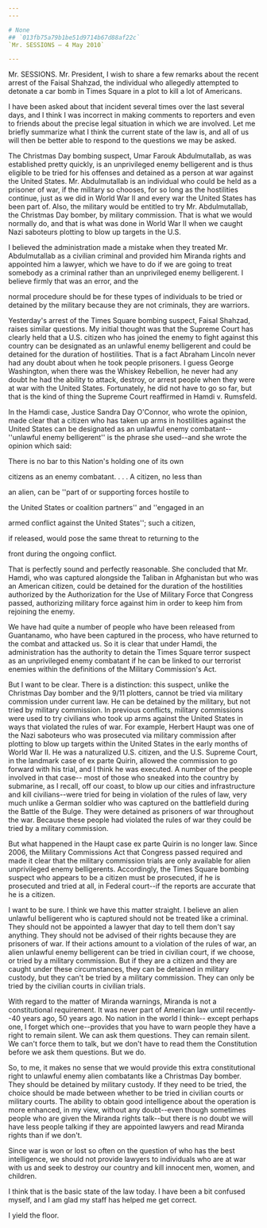 ```yaml
---
---

# None
## `013fb75a79b1be51d9714b67d88af22c`
`Mr. SESSIONS — 4 May 2010`

---
```



Mr. SESSIONS. Mr. President, I wish to share a few remarks about the 
recent arrest of the Faisal Shahzad, the individual who allegedly 
attempted to detonate a car bomb in Times Square in a plot to kill a 
lot of Americans.

I have been asked about that incident several times over the last 
several days, and I think I was incorrect in making comments to 
reporters and even to friends about the precise legal situation in 
which we are involved. Let me briefly summarize what I think the 
current state of the law is, and all of us will then be better able to 
respond to the questions we may be asked.

The Christmas Day bombing suspect, Umar Farouk Abdulmutallab, as was 
established pretty quickly, is an unprivileged enemy belligerent and is 
thus eligible to be tried for his offenses and detained as a person at 
war against the United States. Mr. Abdulmutallab is an individual who 
could be held as a prisoner of war, if the military so chooses, for so 
long as the hostilities continue, just as we did in World War II and 
every war the United States has been part of. Also, the military would 
be entitled to try Mr. Abdulmutallab, the Christmas Day bomber, by 
military commission. That is what we would normally do, and that is 
what was done in World War II when we caught Nazi saboteurs plotting to 
blow up targets in the U.S.

I believed the administration made a mistake when they treated Mr. 
Abdulmutallab as a civilian criminal and provided him Miranda rights 
and appointed him a lawyer, which we have to do if we are going to 
treat somebody as a criminal rather than an unprivileged enemy 
belligerent. I believe firmly that was an error, and the


normal procedure should be for these types of individuals to be tried 
or detained by the military because they are not criminals, they are 
warriors.

Yesterday's arrest of the Times Square bombing suspect, Faisal 
Shahzad, raises similar questions. My initial thought was that the 
Supreme Court has clearly held that a U.S. citizen who has joined the 
enemy to fight against this country can be designated as an unlawful 
enemy belligerent and could be detained for the duration of 
hostilities. That is a fact Abraham Lincoln never had any doubt about 
when he took people prisoners. I guess George Washington, when there 
was the Whiskey Rebellion, he never had any doubt he had the ability to 
attack, destroy, or arrest people when they were at war with the United 
States. Fortunately, he did not have to go so far, but that is the kind 
of thing the Supreme Court reaffirmed in Hamdi v. Rumsfeld.

In the Hamdi case, Justice Sandra Day O'Connor, who wrote the 
opinion, made clear that a citizen who has taken up arms in hostilities 
against the United States can be designated as an unlawful enemy 
combatant--''unlawful enemy belligerent'' is the phrase she used--and 
she wrote the opinion which said:




 There is no bar to this Nation's holding one of its own 


 citizens as an enemy combatant. . . . A citizen, no less than 


 an alien, can be ''part of or supporting forces hostile to 


 the United States or coalition partners'' and ''engaged in an 


 armed conflict against the United States''; such a citizen, 


 if released, would pose the same threat to returning to the 


 front during the ongoing conflict.


That is perfectly sound and perfectly reasonable. She concluded that 
Mr. Hamdi, who was captured alongside the Taliban in Afghanistan but 
who was an American citizen, could be detained for the duration of the 
hostilities authorized by the Authorization for the Use of Military 
Force that Congress passed, authorizing military force against him in 
order to keep him from rejoining the enemy.

We have had quite a number of people who have been released from 
Guantanamo, who have been captured in the process, who have returned to 
the combat and attacked us. So it is clear that under Hamdi, the 
administration has the authority to detain the Times Square terror 
suspect as an unprivileged enemy combatant if he can be linked to our 
terrorist enemies within the definitions of the Military Commission's 
Act.

But I want to be clear. There is a distinction: this suspect, unlike 
the Christmas Day bomber and the 9/11 plotters, cannot be tried via 
military commission under current law. He can be detained by the 
military, but not tried by military commission. In previous conflicts, 
military commissions were used to try civilians who took up arms 
against the United States in ways that violated the rules of war. For 
example, Herbert Haupt was one of the Nazi saboteurs who was prosecuted 
via military commission after plotting to blow up targets within the 
United States in the early months of World War II. He was a naturalized 
U.S. citizen, and the U.S. Supreme Court, in the landmark case of ex 
parte Quirin, allowed the commission to go forward with his trial, and 
I think he was executed. A number of the people involved in that case--
most of those who sneaked into the country by submarine, as I recall, 
off our coast, to blow up our cities and infrastructure and kill 
civilians--were tried for being in violation of the rules of law, very 
much unlike a German soldier who was captured on the battlefield during 
the Battle of the Bulge. They were detained as prisoners of war 
throughout the war. Because these people had violated the rules of war 
they could be tried by a military commission.

But what happened in the Haupt case ex parte Quirin is no longer law. 
Since 2006, the Military Commissions Act that Congress passed required 
and made it clear that the military commission trials are only 
available for alien unprivileged enemy belligerents. Accordingly, the 
Times Square bombing suspect who appears to be a citizen must be 
prosecuted, if he is prosecuted and tried at all, in Federal court--if 
the reports are accurate that he is a citizen.

I want to be sure. I think we have this matter straight. I believe an 
alien unlawful belligerent who is captured should not be treated like a 
criminal. They should not be appointed a lawyer that day to tell them 
don't say anything. They should not be advised of their rights because 
they are prisoners of war. If their actions amount to a violation of 
the rules of war, an alien unlawful enemy belligerent can be tried in 
civilian court, if we choose, or tried by a military commission. But if 
they are a citizen and they are caught under these circumstances, they 
can be detained in military custody, but they can't be tried by a 
military commission. They can only be tried by the civilian courts in 
civilian trials.

With regard to the matter of Miranda warnings, Miranda is not a 
constitutional requirement. It was never part of American law until 
recently--40 years ago, 50 years ago. No nation in the world I think--
except perhaps one, I forget which one--provides that you have to warn 
people they have a right to remain silent. We can ask them questions. 
They can remain silent. We can't force them to talk, but we don't have 
to read them the Constitution before we ask them questions. But we do.

So, to me, it makes no sense that we would provide this extra 
constitutional right to unlawful enemy alien combatants like a 
Christmas Day bomber. They should be detained by military custody. If 
they need to be tried, the choice should be made between whether to be 
tried in civilian courts or military courts. The ability to obtain good 
intelligence about the operation is more enhanced, in my view, without 
any doubt--even though sometimes people who are given the Miranda 
rights talk--but there is no doubt we will have less people talking if 
they are appointed lawyers and read Miranda rights than if we don't.

Since war is won or lost so often on the question of who has the best 
intelligence, we should not provide lawyers to individuals who are at 
war with us and seek to destroy our country and kill innocent men, 
women, and children.

I think that is the basic state of the law today. I have been a bit 
confused myself, and I am glad my staff has helped me get correct.

I yield the floor.